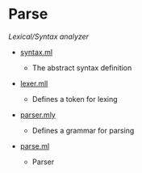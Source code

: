 # Parse
_Lexical/Syntax analyzer_


- [syntax.ml](syntax.ml)
  - The abstract syntax definition

- [lexer.mll](lexer.mll)
  - Defines a token for lexing

- [parser.mly](parser.mly)
  - Defines a grammar for parsing

- [parse.ml](parse.ml)
  - Parser
